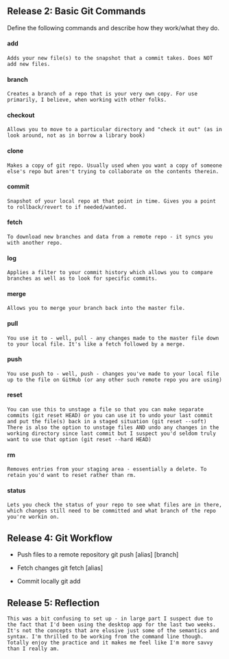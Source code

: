## Release 2: Basic Git Commands
Define the following commands and describe how they work/what they do.  


#### add
	Adds your new file(s) to the snapshot that a commit takes. Does NOT add new files.

#### branch
	Creates a branch of a repo that is your very own copy. For use primarily, I believe, when working with other folks.

#### checkout
	Allows you to move to a particular directory and "check it out" (as in look around, not as in borrow a library book)

#### clone
	Makes a copy of git repo. Usually used when you want a copy of someone else's repo but aren't trying to collaborate on the contents therein.

#### commit
	Snapshot of your local repo at that point in time. Gives you a point to rollback/revert to if needed/wanted. 

#### fetch
	To download new branches and data from a remote repo - it syncs you with another repo. 

#### log
	Applies a filter to your commit history which allows you to compare branches as well as to look for specific commits.

#### merge
	Allows you to merge your branch back into the master file.

#### pull
	You use it to - well, pull - any changes made to the master file down to your local file. It's like a fetch followed by a merge.

#### push
	You use push to - well, push - changes you've made to your local file up to the file on GitHub (or any other such remote repo you are using)

#### reset
	You can use this to unstage a file so that you can make separate commits (git reset HEAD) or you can use it to undo your last commit and put the file(s) back in a staged situation (git reset --soft) There is also the option to unstage files AND undo any changes in the working directory since last commit but I suspect you'd seldom truly want to use that option (git reset --hard HEAD)

#### rm
	Removes entries from your staging area - essentially a delete. To retain you'd want to reset rather than rm.

#### status
	Lets you check the status of your repo to see what files are in there, which changes still need to be committed and what branch of the repo you're workin on.

## Release 4: Git Workflow

- Push files to a remote repository
		git push [alias] [branch]

- Fetch changes
		git fetch [alias]

- Commit locally
		git add

## Release 5: Reflection
	This was a bit confusing to set up - in large part I suspect due to the fact that I'd been using the desktop app for the last two weeks. It's not the concepts that are elusive just some of the semantics and syntax. I'm thrilled to be working from the command line though. Totally enjoy the practice and it makes me feel like I'm more savvy than I really am.
